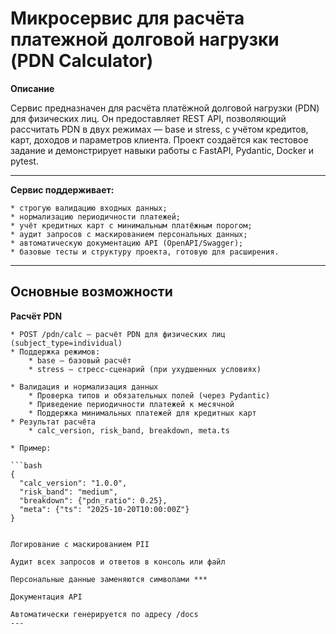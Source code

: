 # Микросервис для расчёта платежной долговой нагрузки (PDN Calculator)

**Описание**

Сервис предназначен для расчёта платёжной долговой нагрузки (PDN) для физических лиц.
Он предоставляет REST API, позволяющий рассчитать PDN в двух режимах — base и stress, с учётом кредитов, карт, 
доходов и параметров клиента.
Проект создаётся как тестовое задание и демонстрирует навыки работы с FastAPI, Pydantic, Docker и pytest.

---

**Сервис поддерживает:**

    * строгую валидацию входных данных;
    * нормализацию периодичности платежей;
    * учёт кредитных карт с минимальным платёжным порогом;
    * аудит запросов с маскированием персональных данных;
    * автоматическую документацию API (OpenAPI/Swagger);
    * базовые тесты и структуру проекта, готовую для расширения.

---

## Основные возможности

**Расчёт PDN**

    * POST /pdn/calc — расчёт PDN для физических лиц (subject_type=individual)
    * Поддержка режимов:
        * base — базовый расчёт
        * stress — стресс-сценарий (при ухудшенных условиях)

    * Валидация и нормализация данных
        * Проверка типов и обязательных полей (через Pydantic)
        * Приведение периодичности платежей к месячной
        * Поддержка минимальных платежей для кредитных карт
    * Результат расчёта
        * calc_version, risk_band, breakdown, meta.ts

    * Пример:

    ```bash
    {
      "calc_version": "1.0.0",
      "risk_band": "medium",
      "breakdown": {"pdn_ratio": 0.25},
      "meta": {"ts": "2025-10-20T10:00:00Z"}
    }
   ```

Логирование с маскированием PII

Аудит всех запросов и ответов в консоль или файл

Персональные данные заменяются символами ***

Документация API

Автоматически генерируется по адресу /docs
---